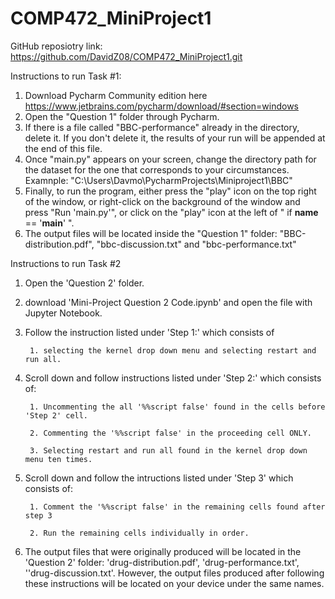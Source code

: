 # COMP472_MiniProject1
GitHub reposiotry link: https://github.com/DavidZ08/COMP472_MiniProject1.git

Instructions to run Task #1:
1. Download Pycharm Community edition here https://www.jetbrains.com/pycharm/download/#section=windows
2. Open the "Question 1" folder through Pycharm.
3. If there is a file called "BBC-performance" already in the directory, delete it. If you don't delete it, the results of your run will be appended at the end of this file.
4. Once "main.py" appears on your screen, change the directory path for the dataset for the one that corresponds to your circumstances. Examnple: "C:\\Users\\Davmo\\PycharmProjects\\Miniproject1\\BBC"
5. Finally, to run the program, either press the "play" icon on the top right of the window, or right-click on the background of the window and press "Run 'main.py'", or
click on the "play" icon at the left of " if __name__ == '__main__' ".
6. The output files will be located inside the "Question 1" folder: "BBC-distribution.pdf", "bbc-discussion.txt" and "bbc-performance.txt"


Instructions to run Task #2
1. Open the 'Question 2' folder.
2. download 'Mini-Project Question 2 Code.ipynb' and open the file with Jupyter Notebook.
3. Follow the instruction listed under 'Step 1:' which consists of 
        
        1. selecting the kernel drop down menu and selecting restart and run all.
4. Scroll down and follow instructions listed under 'Step 2:' which consists of:
        
        1. Uncommenting the all '%%script false' found in the cells before 'Step 2' cell. 
        
        2. Commenting the '%%script false' in the proceeding cell ONLY.
        
        3. Selecting restart and run all found in the kernel drop down menu ten times.
5. Scroll down and follow the intructions listed under 'Step 3' which consists of: 
        
        1. Comment the '%%script false' in the remaining cells found after step 3
        
        2. Run the remaining cells individually in order.
6. The output files that were originally produced will be located in the 'Question 2' folder: 'drug-distribution.pdf', 'drug-performance.txt', ''drug-discussion.txt'. However, the output files produced after following these instructions will be located on your device under the same names.         
